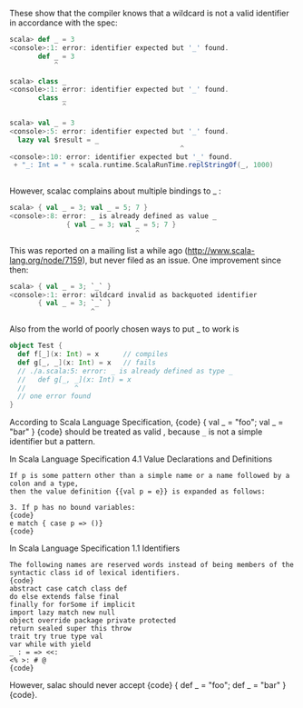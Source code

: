 These show that the compiler knows that a wildcard is not a valid identifier in accordance with the spec:

```scala
scala> def _ = 3
<console>:1: error: identifier expected but '_' found.
       def _ = 3
           ^

scala> class _
<console>:1: error: identifier expected but '_' found.
       class _
             ^

scala> val _ = 3
<console>:5: error: identifier expected but '_' found.
  lazy val $result = _
                                          ^
<console>:10: error: identifier expected but '_' found.
 + "_: Int = " + scala.runtime.ScalaRunTime.replStringOf(_, 1000)
                                                                              ^
```

However, scalac complains about multiple bindings to _ :
```scala
scala> { val _ = 3; val _ = 5; 7 }
<console>:8: error: _ is already defined as value _
              { val _ = 3; val _ = 5; 7 }
                               ^
```

This was reported on a mailing list a while ago (http://www.scala-lang.org/node/7159), but never filed as an issue.  One improvement since then:

```scala
scala> { val _ = 3; `_` }
<console>:1: error: wildcard invalid as backquoted identifier
       { val _ = 3; `_` }
                    ^
```
Also from the world of poorly chosen ways to put _ to work is
```scala
object Test {
  def f[_](x: Int) = x      // compiles
  def g[_, _](x: Int) = x   // fails
  // ./a.scala:5: error: _ is already defined as type _
  //   def g[_, _](x: Int) = x
  //            ^
  // one error found
}
```
According to Scala Language Specification, {code} { val _ = "foo"; val _ = "bar" } {code} should be treated as valid , because `_` is not a simple identifier but a pattern. 

In Scala Language Specification 4.1 Value Declarations and Definitions
```
If p is some pattern other than a simple name or a name followed by a colon and a type,
then the value definition {{val p = e}} is expanded as follows:
```

```
3. If p has no bound variables:
{code}
e match { case p => ()}
{code}
```


In Scala Language Specification 1.1 Identifiers
```
The following names are reserved words instead of being members of the syntactic class id of lexical identifiers.
{code}
abstract case catch class def
do else extends false final
finally for forSome if implicit
import lazy match new null
object override package private protected
return sealed super this throw
trait try true type val
var while with yield
_ : = => <<:
<% >: # @
{code}
```

However, salac should never accept {code} { def _ = "foo"; def _ = "bar" } {code}.
